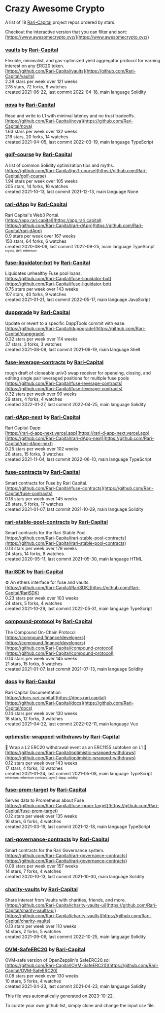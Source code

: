 # Crazy Awesome Crypto
A list of 18 [Rari-Capital](https://github.com/Rari-Capital) project repos ordered by stars.  

Checkout the interactive version that you can filter and sort: 
[https://www.awesomecrypto.xyz/](https://www.awesomecrypto.xyz/)  


### [vaults](https://github.com/Rari-Capital/vaults) by [Rari-Capital](https://github.com/Rari-Capital)  
Flexible, minimalist, and gas-optimized yield aggregator protocol for earning interest on any ERC20 token.  
[https://github.com/Rari-Capital/vaults](https://github.com/Rari-Capital/vaults)  
2.28 stars per week over 121 weeks  
278 stars, 72 forks, 8 watches  
created 2021-06-22, last commit 2022-04-18, main language Solidity  


### [nova](https://github.com/Rari-Capital/nova) by [Rari-Capital](https://github.com/Rari-Capital)  
Read and write to L1 with minimal latency and no trust tradeoffs.  
[https://github.com/Rari-Capital/nova](https://github.com/Rari-Capital/nova)  
1.63 stars per week over 132 weeks  
216 stars, 20 forks, 14 watches  
created 2021-04-05, last commit 2022-03-19, main language TypeScript  


### [golf-course](https://github.com/Rari-Capital/golf-course) by [Rari-Capital](https://github.com/Rari-Capital)  
A list of common Solidity optimization tips and myths.  
[https://github.com/Rari-Capital/golf-course](https://github.com/Rari-Capital/golf-course)  
1.94 stars per week over 105 weeks  
205 stars, 14 forks, 16 watches  
created 2021-10-13, last commit 2021-12-13, main language None  


### [rari-dApp](https://github.com/Rari-Capital/rari-dApp) by [Rari-Capital](https://github.com/Rari-Capital)  
Rari Capital's Web3 Portal.  
[https://app.rari.capital](https://app.rari.capital)  
[https://github.com/Rari-Capital/rari-dApp](https://github.com/Rari-Capital/rari-dApp)  
0.9 stars per week over 167 weeks  
150 stars, 64 forks, 6 watches  
created 2020-08-06, last commit 2022-09-25, main language TypeScript  
<sub><sup>crypto, defi, ethereum</sup></sub>


### [fuse-liquidator-bot](https://github.com/Rari-Capital/fuse-liquidator-bot) by [Rari-Capital](https://github.com/Rari-Capital)  
Liquidates unhealthy Fuse pool loans.  
[https://github.com/Rari-Capital/fuse-liquidator-bot](https://github.com/Rari-Capital/fuse-liquidator-bot)  
0.75 stars per week over 143 weeks  
107 stars, 40 forks, 9 watches  
created 2021-01-21, last commit 2022-05-17, main language JavaScript  


### [duppgrade](https://github.com/Rari-Capital/duppgrade) by [Rari-Capital](https://github.com/Rari-Capital)  
Update or revert to a specific DappTools commit with ease.  
[https://github.com/Rari-Capital/duppgrade](https://github.com/Rari-Capital/duppgrade)  
0.32 stars per week over 114 weeks  
37 stars, 3 forks, 3 watches  
created 2021-08-09, last commit 2021-09-19, main language Shell  


### [fuse-leverage-contracts](https://github.com/Rari-Capital/fuse-leverage-contracts) by [Rari-Capital](https://github.com/Rari-Capital)  
rough draft of cloneable univ3 swap receiver for openeing, closing, and editing single pair leveraged positions for multiple fuse pools  
[https://github.com/Rari-Capital/fuse-leverage-contracts](https://github.com/Rari-Capital/fuse-leverage-contracts)  
0.32 stars per week over 90 weeks  
29 stars, 4 forks, 4 watches  
created 2022-01-27, last commit 2022-04-25, main language Solidity  


### [rari-dApp-next](https://github.com/Rari-Capital/rari-dApp-next) by [Rari-Capital](https://github.com/Rari-Capital)  
Rari Capital Dapp   
[https://rari-d-app-next.vercel.app](https://rari-d-app-next.vercel.app)  
[https://github.com/Rari-Capital/rari-dApp-next](https://github.com/Rari-Capital/rari-dApp-next)  
0.25 stars per week over 102 weeks  
26 stars, 15 forks, 3 watches  
created 2021-11-04, last commit 2022-06-10, main language TypeScript  


### [fuse-contracts](https://github.com/Rari-Capital/fuse-contracts) by [Rari-Capital](https://github.com/Rari-Capital)  
Smart contracts for Fuse by Rari Capital.  
[https://github.com/Rari-Capital/fuse-contracts](https://github.com/Rari-Capital/fuse-contracts)  
0.18 stars per week over 145 weeks  
26 stars, 5 forks, 17 watches  
created 2021-01-07, last commit 2021-10-29, main language Solidity  


### [rari-stable-pool-contracts](https://github.com/Rari-Capital/rari-stable-pool-contracts) by [Rari-Capital](https://github.com/Rari-Capital)  
Smart contracts for the Rari Stable Pool.  
[https://github.com/Rari-Capital/rari-stable-pool-contracts](https://github.com/Rari-Capital/rari-stable-pool-contracts)  
0.13 stars per week over 179 weeks  
24 stars, 14 forks, 8 watches  
created 2020-05-11, last commit 2021-05-30, main language HTML  


### [RariSDK](https://github.com/Rari-Capital/RariSDK) by [Rari-Capital](https://github.com/Rari-Capital)  
:gear: An ethers interface for fuse and vaults.  
[https://github.com/Rari-Capital/RariSDK](https://github.com/Rari-Capital/RariSDK)  
0.23 stars per week over 103 weeks  
24 stars, 5 forks, 4 watches  
created 2021-10-29, last commit 2022-05-31, main language TypeScript  


### [compound-protocol](https://github.com/Rari-Capital/compound-protocol) by [Rari-Capital](https://github.com/Rari-Capital)  
The Compound On-Chain Protocol  
[https://compound.finance/developers](https://compound.finance/developers)  
[https://github.com/Rari-Capital/compound-protocol](https://github.com/Rari-Capital/compound-protocol)  
0.14 stars per week over 145 weeks  
21 stars, 15 forks, 5 watches  
created 2021-01-07, last commit 2021-07-13, main language Solidity  


### [docs](https://github.com/Rari-Capital/docs) by [Rari-Capital](https://github.com/Rari-Capital)  
Rari Capital Documentation  
[https://docs.rari.capital](https://docs.rari.capital)  
[https://github.com/Rari-Capital/docs](https://github.com/Rari-Capital/docs)  
0.14 stars per week over 130 weeks  
18 stars, 12 forks, 3 watches  
created 2021-04-22, last commit 2022-02-11, main language Vue  


### [optimistic-wrapped-withdraws](https://github.com/Rari-Capital/optimistic-wrapped-withdraws) by [Rari-Capital](https://github.com/Rari-Capital)  
🎁  Wrap a L2 ERC20 withdrawal event as an ERC1155 subtoken on L1 🎁  
[https://github.com/Rari-Capital/optimistic-wrapped-withdraws](https://github.com/Rari-Capital/optimistic-wrapped-withdraws)  
0.12 stars per week over 143 weeks  
17 stars, 4 forks, 10 watches  
created 2021-01-24, last commit 2021-05-08, main language TypeScript  
<sub><sup>ethereum, ethereum-contract, layer2-dapp, solidity</sup></sub>


### [fuse-prom-target](https://github.com/Rari-Capital/fuse-prom-target) by [Rari-Capital](https://github.com/Rari-Capital)  
Serves data to Prometheus about Fuse  
[https://github.com/Rari-Capital/fuse-prom-target](https://github.com/Rari-Capital/fuse-prom-target)  
0.12 stars per week over 135 weeks  
16 stars, 6 forks, 4 watches  
created 2021-03-19, last commit 2021-12-18, main language TypeScript  


### [rari-governance-contracts](https://github.com/Rari-Capital/rari-governance-contracts) by [Rari-Capital](https://github.com/Rari-Capital)  
Smart contracts for the Rari Governance system.  
[https://github.com/Rari-Capital/rari-governance-contracts](https://github.com/Rari-Capital/rari-governance-contracts)  
0.09 stars per week over 157 weeks  
14 stars, 7 forks, 4 watches  
created 2020-10-13, last commit 2021-10-30, main language Solidity  


### [charity-vaults](https://github.com/Rari-Capital/charity-vaults) by [Rari-Capital](https://github.com/Rari-Capital)  
Share interest from Vaults with charities, friends, and more.  
[https://github.com/Rari-Capital/charity-vaults-ui](https://github.com/Rari-Capital/charity-vaults-ui)  
[https://github.com/Rari-Capital/charity-vaults](https://github.com/Rari-Capital/charity-vaults)  
0.13 stars per week over 110 weeks  
14 stars, 2 forks, 5 watches  
created 2021-09-06, last commit 2022-10-25, main language Solidity  


### [OVM-SafeERC20](https://github.com/Rari-Capital/OVM-SafeERC20) by [Rari-Capital](https://github.com/Rari-Capital)  
OVM-safe version of OpenZepplin's SafeERC20.sol  
[https://github.com/Rari-Capital/OVM-SafeERC20](https://github.com/Rari-Capital/OVM-SafeERC20)  
0.08 stars per week over 130 weeks  
10 stars, 5 forks, 4 watches  
created 2021-04-23, last commit 2021-04-23, main language Solidity  


This file was automatically generated on 2023-10-22.  

To curate your own github list, simply clone and change the input csv file.  